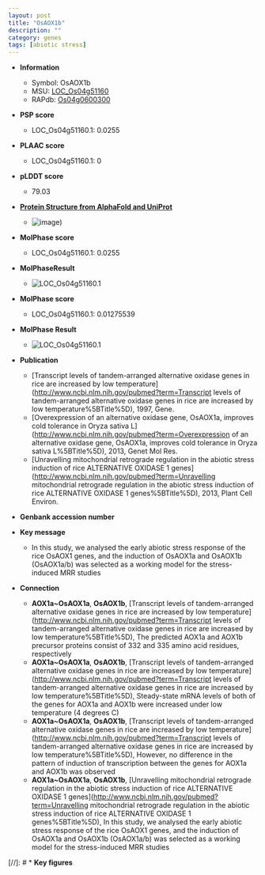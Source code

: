 ```yaml
---
layout: post
title: "OsAOX1b"
description: ""
category: genes
tags: [abiotic stress]
---
```


* **Information**  
    + Symbol: OsAOX1b  
    + MSU: [LOC_Os04g51160](http://rice.plantbiology.msu.edu/cgi-bin/ORF_infopage.cgi?orf=LOC_Os04g51160)  
    + RAPdb: [Os04g0600300](http://rapdb.dna.affrc.go.jp/viewer/gbrowse_details/irgsp1?name=Os04g0600300)  

* **PSP score**  
    + LOC_Os04g51160.1: 0.0255 

* **PLAAC score**  
    + LOC_Os04g51160.1: 0 

* **pLDDT score**
    + 79.03

* **[Protein Structure from AlphaFold and UniProt](https://www.uniprot.org/uniprotkb/O82766/entry#structure)**
    + ![image](https://ricepsp.github.io/images/E-O/AF-O82766-F1.png))

* **MolPhase score**
    + LOC_Os04g51160.1: 0.0255

* **MolPhaseResult**
    + ![LOC_Os04g51160.1](https://ricepsp.github.io/pictures/LOC_Os04g/LOC_Os04g51160.1.png)

* **MolPhase score**
    + LOC_Os04g51160.1: 0.01275539

* **MolPhase Result**
    + ![LOC_Os04g51160.1](https://304243504.github.io/Pictures/LOC_Os04g/LOC_Os04g51160.1.png)

* **Publication**  
    + [Transcript levels of tandem-arranged alternative oxidase genes in rice are increased by low temperature](http://www.ncbi.nlm.nih.gov/pubmed?term=Transcript levels of tandem-arranged alternative oxidase genes in rice are increased by low temperature%5BTitle%5D), 1997, Gene.
    + [Overexpression of an alternative oxidase gene, OsAOX1a, improves cold tolerance in Oryza sativa L](http://www.ncbi.nlm.nih.gov/pubmed?term=Overexpression of an alternative oxidase gene, OsAOX1a, improves cold tolerance in Oryza sativa L%5BTitle%5D), 2013, Genet Mol Res.
    + [Unravelling mitochondrial retrograde regulation in the abiotic stress induction of rice ALTERNATIVE OXIDASE 1 genes](http://www.ncbi.nlm.nih.gov/pubmed?term=Unravelling mitochondrial retrograde regulation in the abiotic stress induction of rice ALTERNATIVE OXIDASE 1 genes%5BTitle%5D), 2013, Plant Cell Environ.

* **Genbank accession number**  

* **Key message**  
    + In this study, we analysed the early abiotic stress response of the rice OsAOX1 genes, and the induction of OsAOX1a and OsAOX1b (OsAOX1a/b) was selected as a working model for the stress-induced MRR studies

* **Connection**  
    + __AOX1a~OsAOX1a__, __OsAOX1b__, [Transcript levels of tandem-arranged alternative oxidase genes in rice are increased by low temperature](http://www.ncbi.nlm.nih.gov/pubmed?term=Transcript levels of tandem-arranged alternative oxidase genes in rice are increased by low temperature%5BTitle%5D), The predicted AOX1a and AOX1b precursor proteins consist of 332 and 335 amino acid residues, respectively
    + __AOX1a~OsAOX1a__, __OsAOX1b__, [Transcript levels of tandem-arranged alternative oxidase genes in rice are increased by low temperature](http://www.ncbi.nlm.nih.gov/pubmed?term=Transcript levels of tandem-arranged alternative oxidase genes in rice are increased by low temperature%5BTitle%5D), Steady-state mRNA levels of both of the genes for AOX1a and AOX1b were increased under low temperature (4 degrees C)
    + __AOX1a~OsAOX1a__, __OsAOX1b__, [Transcript levels of tandem-arranged alternative oxidase genes in rice are increased by low temperature](http://www.ncbi.nlm.nih.gov/pubmed?term=Transcript levels of tandem-arranged alternative oxidase genes in rice are increased by low temperature%5BTitle%5D), However, no difference in the pattern of induction of transcription between the genes for AOX1a and AOX1b was observed
    + __AOX1a~OsAOX1a__, __OsAOX1b__, [Unravelling mitochondrial retrograde regulation in the abiotic stress induction of rice ALTERNATIVE OXIDASE 1 genes](http://www.ncbi.nlm.nih.gov/pubmed?term=Unravelling mitochondrial retrograde regulation in the abiotic stress induction of rice ALTERNATIVE OXIDASE 1 genes%5BTitle%5D), In this study, we analysed the early abiotic stress response of the rice OsAOX1 genes, and the induction of OsAOX1a and OsAOX1b (OsAOX1a/b) was selected as a working model for the stress-induced MRR studies

[//]: # * **Key figures**  


